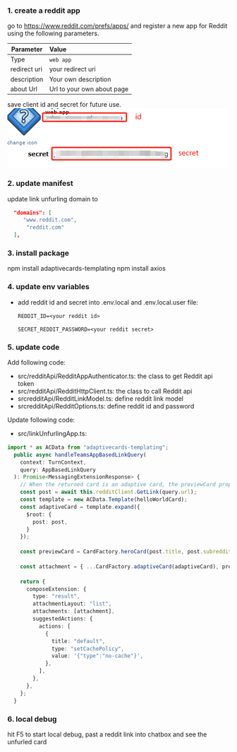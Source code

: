 ### 1. create a reddit app

go to https://www.reddit.com/prefs/apps/ and register a new app for Reddit using the following parameters.

| Parameter        | Value                      |
|------------------|:---------------------------|
| Type       | `web app`                  |
| redirect uri | your redirect uri          |
| description      | Your own description       |
| about Url        | Url to your own about page |

save client id and secret for future use.
![reddit](reddit.png)

### 2. update manifest

update link unfurling domain to 
```json
  "domains": [
     "www.reddit.com",
      "reddit.com"
  ],
```

### 3. install package

npm install adaptivecards-templating
npm install axios

### 4. update env variables

- add reddit id and secret into .env.local and .env.local.user file:
  ```
  REDDIT_ID=<your reddit id>
  ```
  ```
  SECRET_REDDIT_PASSWORD=<your reddit secret>
  ```


### 5. update code
Add following code:
- src/redditApi/RedditAppAuthenticator.ts: the class to get Reddit api token
- src/redditApi/RedditHttpClient.ts: the class to call Reddit api 
- srcredditApi/RedditLinkModel.ts: define reddit link model
- srcredditApi/RedditOptions.ts: define reddit id and password

Update following code:
- src/linkUnfurlingApp.ts:
```ts
import * as ACData from "adaptivecards-templating";
  public async handleTeamsAppBasedLinkQuery(
    context: TurnContext,
    query: AppBasedLinkQuery
  ): Promise<MessagingExtensionResponse> {
    // When the returned card is an adaptive card, the previewCard property of the attachment is required.
    const post = await this.redditClient.GetLink(query.url);
    const template = new ACData.Template(helloWorldCard);
    const adaptiveCard = template.expand({
      $root: {
        post: post,
      }
    });

    const previewCard = CardFactory.heroCard(post.title, post.subreddit, [post.thumbnail]);

    const attachment = { ...CardFactory.adaptiveCard(adaptiveCard), preview: previewCard };

    return {
      composeExtension: {
        type: "result",
        attachmentLayout: "list",
        attachments: [attachment],
        suggestedActions: {
          actions: [
            {
              title: "default",
              type: "setCachePolicy",
              value: '{"type":"no-cache"}',
            },
          ],
        },
      },
    };
  }
  ```


### 6. local debug

hit F5 to start local debug, past a reddit link into chatbox and see the unfurled card